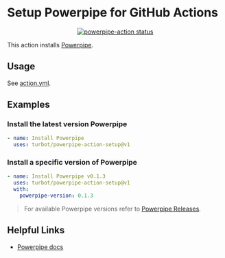 # Setup Powerpipe for GitHub Actions

<p align="center">
  <a href="https://github.com/turbot/powerpipe-action-setup/actions"><img alt="powerpipe-action status" src="https://github.com/turbot/powerpipe-action-setup/workflows/units-test/badge.svg"></a>
</p>

This action installs [Powerpipe](https://github.com/turbot/powerpipe/).

## Usage

See [action.yml](action.yml).

## Examples

### Install the latest version Powerpipe

```yaml
- name: Install Powerpipe
  uses: turbot/powerpipe-action-setup@v1
```

### Install a specific version of Powerpipe

```yaml
- name: Install Powerpipe v0.1.3
  uses: turbot/powerpipe-action-setup@v1
  with:
    powerpipe-version: 0.1.3
```

> For available Powerpipe versions refer to [Powerpipe Releases](https://github.com/turbot/powerpipe/releases).


## Helpful Links

- [Powerpipe docs](https://powerpipe.io/docs)
